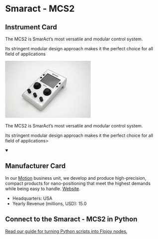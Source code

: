 
# Smaract - MCS2

## Instrument Card

<div className="flex">

<div>

The MCS2 is SmarAct’s most versatile and modular control system.

Its stringent modular design approach makes it the perfect choice for all field of applications

</div>

![](./Smaract---MCS2.jpg)

</div>

The MCS2 is SmarAct’s most versatile and modular control system.

Its stringent modular design approach makes it the perfect choice for all field of applications>

<details open>
<summary><h2>Manufacturer Card</h2></summary>

In our [Motion](https://www.smaract.com/en/motion) business unit, we develop and produce high-precision, compact products for nano-positioning that meet the highest demands while being easy to handle. <a href="https://www.smaract.com/en/">Website</a>.

<ul>
  <li>Headquarters: USA</li>
  <li>Yearly Revenue (millions, USD): 15.0</li>
</ul>
</details>

## Connect to the Smaract - MCS2 in Python

[Read our guide for turning Python scripts into Flojoy nodes.](https://docs.flojoy.ai/custom-nodes/creating-custom-node/)


